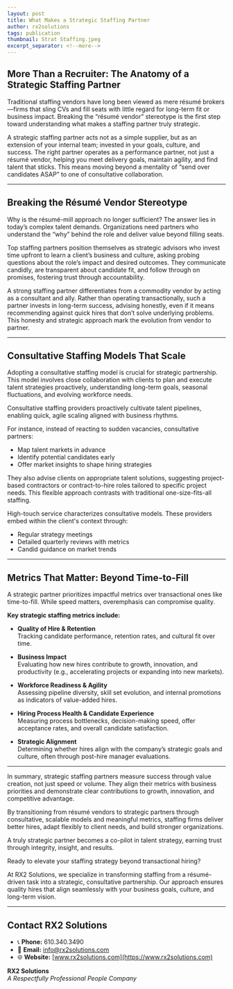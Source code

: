```yaml
---
layout: post
title: What Makes a Strategic Staffing Partner
author: rx2solutions
tags: publication
thumbnail: Strat Staffing.jpeg
excerpt_separator: <!--more-->
---
```


## More Than a Recruiter: The Anatomy of a Strategic Staffing Partner


Traditional staffing vendors have long been viewed as mere résumé brokers—firms that sling CVs and fill seats with little regard for long-term fit or business impact. Breaking the “résumé vendor” stereotype is the first step toward <!--more--> understanding what makes a staffing partner truly strategic. 

A strategic staffing partner acts not as a simple supplier, but as an extension of your internal team; invested in your goals, culture, and success. The right partner operates as a performance partner, not just a résumé vendor, helping you meet delivery goals, maintain agility, and find talent that sticks. This means moving beyond a mentality of “send over candidates ASAP” to one of consultative collaboration.

---

## Breaking the Résumé Vendor Stereotype

Why is the résumé-mill approach no longer sufficient? The answer lies in today’s complex talent demands. Organizations need partners who understand the “why” behind the role and deliver value beyond filling seats. 

Top staffing partners position themselves as strategic advisors who invest time upfront to learn a client’s business and culture, asking probing questions about the role’s impact and desired outcomes. They communicate candidly, are transparent about candidate fit, and follow through on promises, fostering trust through accountability.

A strong staffing partner differentiates from a commodity vendor by acting as a consultant and ally. Rather than operating transactionally, such a partner invests in long-term success, advising honestly, even if it means recommending against quick hires that don’t solve underlying problems. This honesty and strategic approach mark the evolution from vendor to partner.

---

## Consultative Staffing Models That Scale

Adopting a consultative staffing model is crucial for strategic partnership. This model involves close collaboration with clients to plan and execute talent strategies proactively, understanding long-term goals, seasonal fluctuations, and evolving workforce needs.

Consultative staffing providers proactively cultivate talent pipelines, enabling quick, agile scaling aligned with business rhythms.

For instance, instead of reacting to sudden vacancies, consultative partners:

- Map talent markets in advance  
- Identify potential candidates early  
- Offer market insights to shape hiring strategies  

They also advise clients on appropriate talent solutions, suggesting project-based contractors or contract-to-hire roles tailored to specific project needs. This flexible approach contrasts with traditional one-size-fits-all staffing.

High-touch service characterizes consultative models. These providers embed within the client's context through:

- Regular strategy meetings  
- Detailed quarterly reviews with metrics  
- Candid guidance on market trends  

---

## Metrics That Matter: Beyond Time-to-Fill

A strategic partner prioritizes impactful metrics over transactional ones like time-to-fill. While speed matters, overemphasis can compromise quality.

**Key strategic staffing metrics include:**

- **Quality of Hire & Retention**  
  Tracking candidate performance, retention rates, and cultural fit over time.

- **Business Impact**  
  Evaluating how new hires contribute to growth, innovation, and productivity (e.g., accelerating projects or expanding into new markets).

- **Workforce Readiness & Agility**  
  Assessing pipeline diversity, skill set evolution, and internal promotions as indicators of value-added hires.

- **Hiring Process Health & Candidate Experience**  
  Measuring process bottlenecks, decision-making speed, offer acceptance rates, and overall candidate satisfaction.

- **Strategic Alignment**  
  Determining whether hires align with the company’s strategic goals and culture, often through post-hire manager evaluations.

---

In summary, strategic staffing partners measure success through value creation, not just speed or volume. They align their metrics with business priorities and demonstrate clear contributions to growth, innovation, and competitive advantage.

By transitioning from résumé vendors to strategic partners through consultative, scalable models and meaningful metrics, staffing firms deliver better hires, adapt flexibly to client needs, and build stronger organizations.

A truly strategic partner becomes a co-pilot in talent strategy, earning trust through integrity, insight, and results.

Ready to elevate your staffing strategy beyond transactional hiring?

At RX2 Solutions, we specialize in transforming staffing from a résumé-driven task into a strategic, consultative partnership. Our approach ensures quality hires that align seamlessly with your business goals, culture, and long-term vision.

---

## Contact RX2 Solutions

- 📞 **Phone:** 610.340.3490  
- 📧 **Email:** [info@rx2solutions.com](mailto:info@rx2solutions.com)  
- 🌐 **Website:** [www.rx2solutions.com](https://www.rx2solutions.com)

**RX2 Solutions**  
*A Respectfully Professional People Company*
